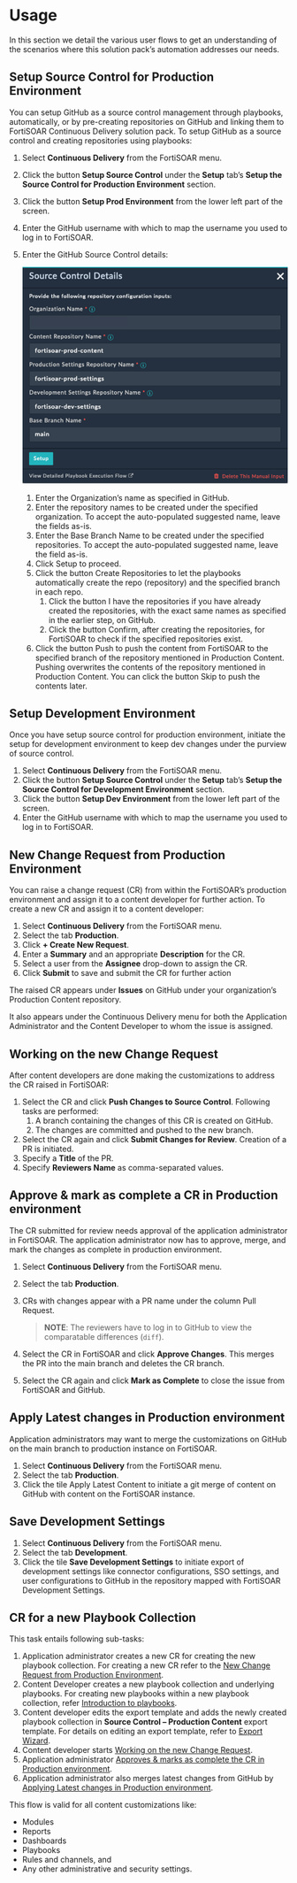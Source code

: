 # Usage

In this section we detail the various user flows to get an understanding of the scenarios where this solution pack’s automation addresses our needs.

## Setup Source Control for Production Environment

You can setup GitHub as a source control management through playbooks, automatically, or by pre-creating repositories on GitHub and linking them to FortiSOAR Continuous Delivery solution pack.
To setup GitHub as a source control and creating repositories using playbooks:

1. Select **Continuous Delivery** from the FortiSOAR menu.
2. Click the button **Setup Source Control** under the **Setup** tab’s **Setup the Source Control for Production Environment** section.
3. Click the button **Setup Prod Environment** from the lower left part of the screen.
4. Enter the GitHub username with which to map the username you used to log in to FortiSOAR.
5. Enter the GitHub Source Control details:

    ![](./res/source-control-details.png)

    1. Enter the Organization’s name as specified in GitHub.
    2. Enter the repository names to be created under the specified organization. To accept the auto-populated suggested name, leave the fields as-is.
    3. Enter the Base Branch Name to be created under the specified repositories. To accept the auto-populated suggested name, leave the field as-is.
    4. Click Setup to proceed.
    5. Click the button Create Repositories to let the playbooks automatically create the repo (repository) and the specified branch in each repo.
        1. Click the button I have the repositories if you have already created the repositories, with the exact same names as specified in the earlier step, on GitHub.
        2. Click the button Confirm, after creating the repositories, for FortiSOAR to check if the specified repositories exist.
    6. Click the button Push to push the content from FortiSOAR to the specified branch of the repository mentioned in Production Content.
    Pushing overwrites the contents of the repository mentioned in Production Content. You can click the button Skip to push the contents later.

## Setup Development Environment

Once you have setup source control for production environment, initiate the setup for development environment to keep dev changes under the purview of source control.

1. Select **Continuous Delivery** from the FortiSOAR menu.
2. Click the button **Setup Source Control** under the **Setup** tab’s **Setup the Source Control for Development Environment** section.
3. Click the button **Setup Dev Environment** from the lower left part of the screen.
4. Enter the GitHub username with which to map the username you used to log in to FortiSOAR.

## New Change Request from Production Environment

You can raise a change request (CR) from within the FortiSOAR’s production environment and assign it to a content developer for further action. To create a new CR and assign it to a content developer:

1. Select **Continuous Delivery** from the FortiSOAR menu.
2. Select the tab **Production**.
3. Click **+ Create New Request**.
4. Enter a **Summary** and an appropriate **Description** for the CR.
5. Select a user from the **Assignee** drop-down to assign the CR.
6. Click **Submit** to save and submit the CR for further action

The raised CR appears under **Issues** on GitHub under your organization’s Production Content repository.

It also appears under the Continuous Delivery menu for both the Application Administrator and the Content Developer to whom the issue is assigned.

## Working on the new Change Request

After content developers are done making the customizations to address the CR raised in FortiSOAR:

1. Select the CR and click **Push Changes to Source Control**. Following tasks are performed:
    1. A branch containing the changes of this CR is created on GitHub.
    2. The changes are committed and pushed to the new branch.
2. Select the CR again and click **Submit Changes for Review**. Creation of a PR is initiated.
3. Specify a **Title** of the PR.
4. Specify **Reviewers Name** as comma-separated values.

## Approve & mark as complete a CR in Production environment

The CR submitted for review needs approval of the application administrator in FortiSOAR. The application administrator now has to approve, merge, and mark the changes as complete in production environment.

1.	Select **Continuous Delivery** from the FortiSOAR menu.
2.	Select the tab **Production**.
3.	CRs with changes appear with a PR name under the column Pull Request.

    >**NOTE**: The reviewers have to log in to GitHub to view the comparatable differences (`diff`).

4.	Select the CR in FortiSOAR and click **Approve Changes**. This merges the PR into the main branch and deletes the CR branch.
5.	Select the CR again and click **Mark as Complete** to close the issue from FortiSOAR and GitHub.

## Apply Latest changes in Production environment

Application administrators may want to merge the customizations on GitHub on the main branch to production instance on FortiSOAR.

1.	Select **Continuous Delivery** from the FortiSOAR menu.
2.	Select the tab **Production**.
3.	Click the tile Apply Latest Content to initiate a git merge of content on GitHub with content on the FortiSOAR instance.

## Save Development Settings

1.	Select **Continuous Delivery** from the FortiSOAR menu.
2.	Select the tab **Development**.
3.	Click the tile **Save Development Settings** to initiate export of development settings like connector configurations, SSO settings, and user configurations to GitHub in the repository mapped with FortiSOAR Development Settings.

## CR for a new Playbook Collection

This task entails following sub-tasks:

1.	Application administrator creates a new CR for creating the new playbook collection. For creating a new CR refer to the [New Change Request from Production Environment](#new-change-request-from-production-environment).
2.	Content Developer creates a new playbook collection and underlying playbooks. For creating new playbooks within a new playbook collection, refer [Introduction to playbooks](https://docs.fortinet.com/document/fortisoar/7.3.1/playbooks-guide/331279/introduction-to-playbooks).
3.	Content developer edits the export template and adds the newly created playbook collection in **Source Control – Production Content** export template. For details on editing an export template, refer to [Export Wizard](https://docs.fortinet.com/document/fortisoar/7.3.1/administration-guide/97786/application-editor#Export_Wizard).
4.	Content developer starts [Working on the new Change Request](#working-on-the-new-change-request).
5.	Application administrator [Approves & marks as complete the CR in Production environment](#approve--mark-as-complete-a-cr-in-production-environment).
6.	Application administrator also merges latest changes from GitHub by [Applying Latest changes in Production environment](#apply-latest-changes-in-production-environment).

This flow is valid for all content customizations like:
- Modules
- Reports
- Dashboards
- Playbooks
- Rules and channels, and
- Any other administrative and security settings.

